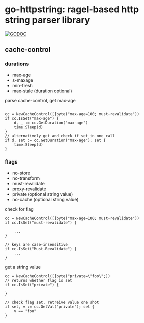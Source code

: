 # go-httpstring: ragel-based http string parser library

[![GODOC](https://godoc.org/github.com/imgix/go-httpstring?status.svg)](http://godoc.org/github.com/imgix/go-httpstring)

## cache-control

### durations
- max-age
- s-maxage
- min-fresh
- max-stale (duration optional)

parse cache-control, get max-age
```golang

cc = NewCacheControl([]byte("max-age=100; must-revalidate"))
if cc.IsSet("max-age") {
	d, _ := cc.GetDuration("max-age")
	time.Sleep(d)
}
// alternatively get and check if set in one call
if d, set := cc.GetDuration("max-age"); set {
	time.Sleep(d)
}
```


### flags
- no-store
- no-transform
- must-revalidate
- proxy-revalidate
- private (optional string value)
- no-cache (optional string value)

check for flag
```golang
cc = NewCacheControl([]byte("max-age=100; must-revalidate"))
if cc.IsSet("must-revalidate") {

	...
}

// keys are case-insensitive
if cc.IsSet("Must-Revalidate") {
	...
}
```

get a string value
```golang
cc = NewCacheControl([]byte("private=\"foo\";))
// returns whether flag is set
if cc.IsSet("private") {

}

// check flag set, retreive value one shot
if set, v := cc.GetVal("private"); set {
	v == "foo"
}
```
